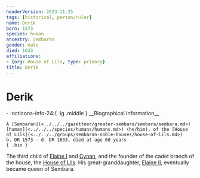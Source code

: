 ```yaml
---
headerVersion: 2023.11.25
tags: [historical, person/ruler]
name: Derik
born: 1573
species: human
ancestry: Sembaran
gender: male
died: 1633
affiliations:
- {org: House of Lils, type: primary}
title: Derik
---
```

# Derik
<div class="grid cards ext-narrow-margin ext-one-column" markdown>
- :octicons-info-24:{ .lg .middle } __Biographical Information__

    A [Sembaran](<../../../gazetteer/greater-sembara/sembara/sembara.md>) [human](<../../../species/humans/humans.md>) (he/him), of the [House of Lils](<../../../groups/sembaran-noble-houses/house-of-lils.md>)  
    b. DR 1573 - d. DR 1633, died at age 60 years  
    { .bio }

</div>


The third child of [Elaine I](<./elaine-i.md>) and [Cynan](<./cynan.md>), and the founder of the cadet branch of the house, the [House of Lils](<../../../groups/sembaran-noble-houses/house-of-lils.md>). His great-granddaughter, [Elaine II](<./elaine-ii.md>), eventually became queen of Sembara.

